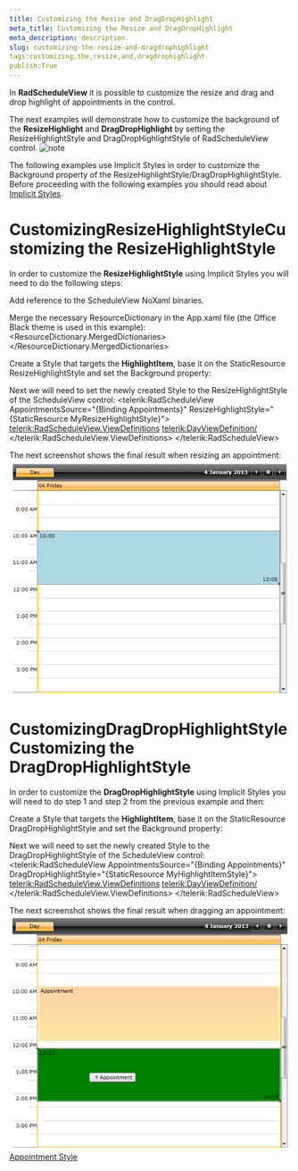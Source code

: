 ```yaml
---
title: Customizing the Resize and DragDropHighlight
meta_title: Customizing the Resize and DragDropHighlight
meta_description: description.
slug: customizing-the-resize-and-dragdrophighlight
tags:customizing,the,resize,and,dragdrophighlight
publish:True
---
```



In __RadScheduleView__ it is possible to customize the resize and drag and drop highlight of appointments in the control.

The next examples will demonstrate how to customize the background of the __ResizeHighlight__ and __DragDropHighlight__ by setting the ResizeHighlightStyle and DragDropHighlightStyle of RadScheduleView control.
    ![note](note.jpg)
    	

The following examples use Implicit Styles in order to customize the Background property of the ResizeHighlightStyle/DragDropHighlightStyle. Before proceeding with the following examples you should read about [Implicit Styles](f7b879d9-62ca-42c3-a919-983c7cbc79a2).

# CustomizingResizeHighlightStyleCustomizing the ResizeHighlightStyle

In order to customize the __ResizeHighlightStyle__ using Implicit Styles you will need to do the following steps:

Add reference to the ScheduleView NoXaml binaries.

Merge the necessary ResourceDictionary in the App.xaml file (the Office Black theme is used in this example):
<ResourceDictionary>
	<ResourceDictionary.MergedDictionaries>
		<ResourceDictionary Source="/Telerik.Windows.Themes.Office_Black;component/Themes/System.Windows.xaml"/>
		<ResourceDictionary Source="/Telerik.Windows.Themes.Office_Black;component/Themes/Telerik.Windows.Controls.xaml"/>
		<ResourceDictionary Source="/Telerik.Windows.Themes.Office_Black;component/Themes/Telerik.Windows.Controls.Input.xaml"/>
		<ResourceDictionary Source="/Telerik.Windows.Themes.Office_Black;component/Themes/Telerik.Windows.Controls.Navigation.xaml"/>
		<ResourceDictionary Source="/Telerik.Windows.Themes.Office_Black;component/Themes/Telerik.Windows.Controls.ScheduleView.xaml"/>
	</ResourceDictionary.MergedDictionaries>
</ResourceDictionary>

Create a Style that targets the __HighlightItem__, base it on the StaticResource ResizeHighlightStyle and set the Background property:
<Style x:Key="MyResizeHighlightStyle" TargetType="telerik:HighlightItem" BasedOn="{StaticResource ResizeHighlightStyle}">
	<Setter Property="Background" Value="LightBlue"/>
</Style>

Next we will need to set the newly created Style to the ResizeHighlightStyle of the ScheduleView control:
<telerik:RadScheduleView AppointmentsSource="{Binding Appointments}"
					ResizeHighlightStyle="{StaticResource MyResizeHighlightStyle}">
	<telerik:RadScheduleView.ViewDefinitions>
		<telerik:DayViewDefinition/>
	</telerik:RadScheduleView.ViewDefinitions>
</telerik:RadScheduleView>

The next screenshot shows the final result when resizing an appointment:![radscheduleview-styles-and-templates-customizing-resize-drag-highlight-1](../Media/radscheduleview-styles-and-templates-customizing-resize-drag-highlight-1.png)

# CustomizingDragDropHighlightStyleCustomizing the DragDropHighlightStyle

In order to customize the __DragDropHighlightStyle__ using Implicit Styles you will need to do step 1 and step 2 from the previous example and then:

Create a Style that targets the __HighlightItem__, base it on the StaticResource DragDropHighlightStyle and set the Background property:
<Style x:Key="MyHighlightItemStyle" TargetType="telerik:HighlightItem" BasedOn="{StaticResource DragDropHighlightStyle}">
	<Setter Property="Background" Value="Green"/>
</Style>

Next we will need to set the newly created Style to the DragDropHighlightStyle of the ScheduleView control:
<telerik:RadScheduleView AppointmentsSource="{Binding Appointments}"
					DragDropHighlightStyle="{StaticResource MyHighlightItemStyle}">
	<telerik:RadScheduleView.ViewDefinitions>
		<telerik:DayViewDefinition/>
	</telerik:RadScheduleView.ViewDefinitions>
</telerik:RadScheduleView>

The next screenshot shows the final result when dragging an appointment:![radscheduleview-styles-and-templates-customizing-resize-drag-highlight-2](../Media/radscheduleview-styles-and-templates-customizing-resize-drag-highlight-2.png)[Appointment Style](http://radscheduleview-styles-and-templates-appointment-style.md)
